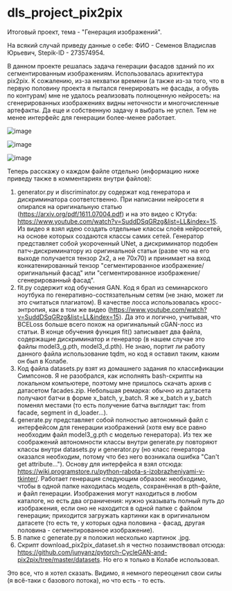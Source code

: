 # dls_project_pix2pix
Итоговый проект, тема - "Генерация изображений".

На всякий случай приведу данные о себе: ФИО - Семенов Владислав Юрьевич, Stepik-ID - 273574954.

В данном проекте решалась задача генерации фасадов зданий по их сегментированным изображениям. Использовалась архитектура pix2pix. К сожалению, из-за нехватки времени (а также из-за того, что в первую половину проекта я пытался генерировать не фасады, а обувь по контурам) мне не удалось реализовать полноценную нейросеть: на сгенерированных изображениях видны неточности и многочисленные артефакты. Да еще и собственную задачу я выбрать не успел. Тем не менее интерфейс для генерации более-менее работает.

![image](https://user-images.githubusercontent.com/74904348/123542195-ed171300-d750-11eb-8e96-5d4ca380ae2c.png)

![image](https://user-images.githubusercontent.com/74904348/123542231-20f23880-d751-11eb-8149-2cbdd00d1ab2.png)

![image](https://user-images.githubusercontent.com/74904348/123541159-ac68cb00-d74b-11eb-9b85-81e3bb3c59e2.png)

Теперь расскажу о каждом файле отдельно (информацию ниже приведу также в комментариях внутри файлов):
1. generator.py и discriminator.py содержат код генератора и дискриминатора соответственно. При написании нейросети я опирался на оригинальную статью (https://arxiv.org/pdf/1611.07004.pdf) и на это видео с Ютуба: https://www.youtube.com/watch?v=SuddDSqGRzg&list=LL&index=15. Из видео я взял идею создать отдельные классы слоёв нейросетей, на основе которых создаются классы самих сетей. Генератор представляет собой укороченный UNet, а дискриминатор подобен патч-дискриминатору из оригинальной статьи (разве что на его выходе получается тензор 2х2, а не 70х70) и принимает на вход конкатенированный тензор "сегментированное изображение/оригинальный фасад" или "сегментированное изображение/сгенерированный фасад".
2. fit.py содержит код обучения GAN. Код я брал из семинарского ноутбука по генеративно-состязательным сетям (не знаю, может ли это считаться плагиатом). В качестве лосса использовалась кросс-энтропия, как в том же видео (https://www.youtube.com/watch?v=SuddDSqGRzg&list=LL&index=15). Да это и логично, учитывая, что BCELoss больше всего похож на оригинальный cGAN-лосс из статьи. В конце обучения функция fit() записывает два файла, содержащие дискриминатор и генератор (в нашем случае это файлы model3_g.pth, model3_d.pth). Не знаю, портит ли работу данного файла использование tqdm, но код я оставил таким, каким он был в Колабе. 
3. Код файла datasets.py взят из домашнего задания по классификации Симпсонов. Я не разобрался, как исполнять bash-скрипты на локальном компьютере, поэтому мне пришлось скачать  архив с датасетом facades.zip. Небольшая ремарка: обычно из датасета получают батчи в форме x_batch, y_batch. Я же x_batch и y_batch поменял местами (то есть получение батча выглядит так: from facade, segment in d_loader...).
4. generate.py представляет собой полностью автономный файл с интерфейсом для генерации изображений (хотя ему все равно необходим файл model3_g.pth с моделью генератора). Из тех же соображений автономности классы внутри generate.py повторяют классы внутри datasets.py и generator.py (но класс генератора оказался необходим, потому что без него возникала ошибка "Can't get attribute..."). Основу для интерфейса я взял отсюда: https://wiki.programstore.ru/python-rabota-s-izobrazheniyami-v-tkinter/. Работает генерация следующим образом: необходимо, чтобы в одной папке находилась модель, сохранённая в pth-файле, и файл генерации. Изображения могут находиться в любом каталоге, но есть два ограничения: нужно указывать полный путь до изображения, если оно не находится в одной папке с файлом генерации; приходится загружать картинки как в оригинальном датасете (то есть те, у которых одна половина - фасад, другая половина - сегментированное изображение).
5. В папке с generate.py я положил несколько картинок .jpg.
6. Скрипт download_pix2pix_dataset.sh я честно позаимствовал отсюда: https://github.com/junyanz/pytorch-CycleGAN-and-pix2pix/tree/master/datasets. Но его я только в Колабе использовал.

Это все, что я хотел сказать. Видимо, я немного переоценил свои силы (я всё-таки с базового потока), но что есть - то есть.
